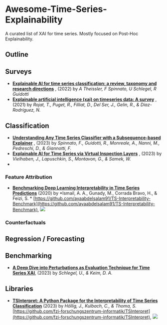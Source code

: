 # Awesome-Time-Series-Explainability
A curated list of XAI for time series. Mostly focused on Post-Hoc Explainability.

## Outline 

## Surveys
- [**Explainable AI for time series classification: a review, taxonomy and research directions**](https://ieeexplore.ieee.org/stamp/stamp.jsp?arnumber=9895252) , (2022) by *A Theissler, F Spinnato, U Schlegel, R Guidotti*
- [**Explainable artificial intelligence (xai) on timeseries data: A survey**](https://arxiv.org/abs/2104.00950) , (2021) by *Rojat, T., Puget, R., Filliat, D., Del Ser, J., Gelin, R., & Díaz-Rodríguez, N.*

## Classification 

- [**Understanding Any Time Series Classifier with a Subsequence-based Explainer**](https://dl.acm.org/doi/pdf/10.1145/3624480) , (2023) by *Spinnato, F., Guidotti, R., Monreale, A., Nanni, M., Pedreschi, D., & Giannotti, F.*
- [**Explainable AI for Time Series via Virtual Inspection Layers**](https://arxiv.org/pdf/2303.06365) , (2023) by *Vielhaben, J., Lapuschkin, S., Montavon, G., & Samek, W.*
- 

### Feature Attribution

- [**Benchmarking Deep Learning Interpretability in Time Series Predictions**](https://arxiv.org/abs/2010.13924) (2020) by *Ismail, A. A., Gunady, M., Corrada Bravo, H., & Feizi, S. * [https://github.com/ayaabdelsalam91/TS-Interpretability-Benchmark](https://github.com/ayaabdelsalam91/TS-Interpretability-Benchmark), ![](https://img.shields.io/github/stars/ayaabdelsalam91/TS-Interpretability-Benchmark.svg?style=social)

### Counterfactuals 


## Regression / Forecasting


## Benchmarking 

- [**A Deep Dive into Perturbations as Evaluation Technique for Time Series XAI**](https://arxiv.org/pdf/2307.05104), (2023) by *Schlegel, U., & Keim, D. A.*

## Libraries 

- [**TSInterpret: A Python Package for the Interpretability of Time Series Classification**](https://joss.theoj.org/papers/10.21105/joss.05220.pdf) (2023) by *Höllig, J., Kulbach, C., & Thoma, S.* [https://github.com/fzi-forschungszentrum-informatik/TSInterpret](https://github.com/fzi-forschungszentrum-informatik/TSInterpret), ![](https://img.shields.io/github/stars/fzi-forschungszentrum-informatik/TSInterpret.svg?style=social)
